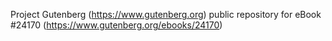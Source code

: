 Project Gutenberg (https://www.gutenberg.org) public repository for eBook #24170 (https://www.gutenberg.org/ebooks/24170)
